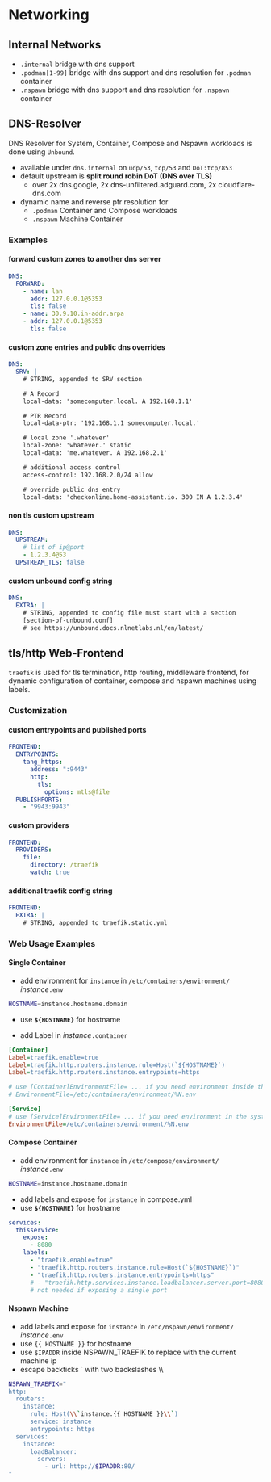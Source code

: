 # Networking

## Internal Networks

- `.internal` bridge with dns support
- `.podman[1-99]` bridge with dns support and dns resolution for `.podman` container
- `.nspawn` bridge with dns support and dns resolution for `.nspawn` container

## DNS-Resolver

DNS Resolver for System, Container, Compose and Nspawn workloads is done using `Unbound`.

- available under `dns.internal` on `udp/53`, `tcp/53` and `DoT:tcp/853`
- default upstream is **split round robin DoT (DNS over TLS)**
  - over 2x dns.google, 2x dns-unfiltered.adguard.com, 2x cloudflare-dns.com
- dynamic name and reverse ptr resolution for
  - `.podman` Container and Compose workloads
  - `.nspawn` Machine Container

### Examples

#### forward custom zones to another dns server

```yaml
DNS:
  FORWARD:
    - name: lan
      addr: 127.0.0.1@5353
      tls: false
    - name: 30.9.10.in-addr.arpa
    - addr: 127.0.0.1@5353
      tls: false
```

#### custom zone entries and public dns overrides

```yaml
DNS:
  SRV: |
    # STRING, appended to SRV section

    # A Record
    local-data: 'somecomputer.local. A 192.168.1.1'

    # PTR Record
    local-data-ptr: '192.168.1.1 somecomputer.local.'

    # local zone '.whatever'
    local-zone: 'whatever.' static
    local-data: 'me.whatever. A 192.168.2.1'

    # additional access control
    access-control: 192.168.2.0/24 allow

    # override public dns entry
    local-data: 'checkonline.home-assistant.io. 300 IN A 1.2.3.4'

```

#### non tls custom upstream

```yaml
DNS:
  UPSTREAM:
    # list of ip@port
    - 1.2.3.4@53
  UPSTREAM_TLS: false
```

#### custom unbound config string

```yaml
DNS:
  EXTRA: |
    # STRING, appended to config file must start with a section
    [section-of-unbound.conf]
    # see https://unbound.docs.nlnetlabs.nl/en/latest/

```

## tls/http Web-Frontend

`traefik` is used for tls termination, http routing, middleware frontend,
for dynamic configuration of container, compose and nspawn machines using labels.

### Customization

#### custom entrypoints and published ports

```yaml
FRONTEND:
  ENTRYPOINTS:
    tang_https:
      address: ":9443"
      http:
        tls:
          options: mtls@file
  PUBLISHPORTS:
    - "9943:9943"
```

#### custom providers

```yaml
FRONTEND:
  PROVIDERS:
    file:
      directory: /traefik
      watch: true
```

#### additional traefik config string

```yaml
FRONTEND:
  EXTRA: |
    # STRING, appended to traefik.static.yml

```

### Web Usage Examples

#### Single Container

- add environment for `instance` in `/etc/containers/environment/` *instance*`.env`

```sh
HOSTNAME=instance.hostname.domain
```

- use **`${HOSTNAME}`** for hostname

- add Label in *instance*`.container`

```ini
[Container]
Label=traefik.enable=true
Label=traefik.http.routers.instance.rule=Host(`${HOSTNAME}`)
Label=traefik.http.routers.instance.entrypoints=https

# use [Container]EnvironmentFile= ... if you need environment inside the container
# EnvironmentFile=/etc/containers/environment/%N.env

[Service]
# use [Service]EnvironmentFile= ... if you need environment in the systemd service
EnvironmentFile=/etc/containers/environment/%N.env

```

#### Compose Container

- add environment for `instance` in `/etc/compose/environment/` *instance*`.env`

```sh
HOSTNAME=instance.hostname.domain
```

- add labels and expose for `instance` in compose.yml
- use **`${HOSTNAME}`** for hostname

```yaml
services:
  thisservice:
    expose:
      - 8080
    labels:
      - "traefik.enable=true"
      - "traefik.http.routers.instance.rule=Host(`${HOSTNAME}`)"
      - "traefik.http.routers.instance.entrypoints=https"
      # - "traefik.http.services.instance.loadbalancer.server.port=8080"
      # not needed if exposing a single port
```

#### Nspawn Machine

- add labels and expose for `instance` in `/etc/nspawn/environment/` *instance*`.env`
- use `{{ HOSTNAME }}` for hostname
- use `$IPADDR` inside NSPAWN_TRAEFIK to replace with the current machine ip
- escape backticks ` with two backslashes \\\\

```sh
NSPAWN_TRAEFIK="
http:
  routers:
    instance:
      rule: Host(\\`instance.{{ HOSTNAME }}\\`)
      service: instance
      entrypoints: https
  services:
    instance:
      loadBalancer:
        servers:
          - url: http://$IPADDR:80/
"
```
